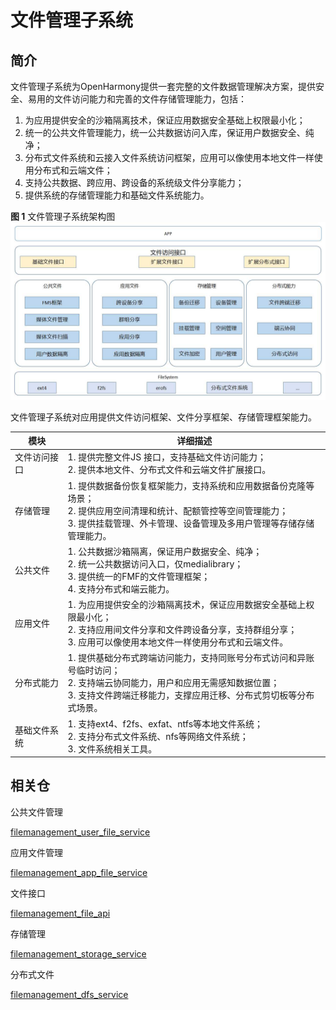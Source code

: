 # 文件管理子系统

## 简介

文件管理子系统为OpenHarmony提供一套完整的文件数据管理解决方案，提供安全、易用的文件访问能力和完善的文件存储管理能力，包括：

1. 为应用提供安全的沙箱隔离技术，保证应用数据安全基础上权限最小化；
2. 统一的公共文件管理能力，统一公共数据访问入库，保证用户数据安全、纯净；
3. 分布式文件系统和云接入文件系统访问框架，应用可以像使用本地文件一样使用分布式和云端文件；
4. 支持公共数据、跨应用、跨设备的系统级文件分享能力；
5. 提供系统的存储管理能力和基础文件系统能力。

**图 1**  文件管理子系统架构图
![](figures/文件管理子系统架构图.jpg "文件管理子系统架构图")

文件管理子系统对应用提供文件访问框架、文件分享框架、存储管理框架能力。

| 模块         | 详细描述                                                     |
| ------------ | ------------------------------------------------------------ |
| 文件访问接口 | 1. 提供完整文件JS 接口，支持基础文件访问能力； <br/>2. 提供本地文件、分布式文件和云端文件扩展接口。 |
| 存储管理     | 1. 提供数据备份恢复框架能力，支持系统和应用数据备份克隆等场景； <br/>2. 提供应用空间清理和统计、配额管控等空间管理能力；<br/>3. 提供挂载管理、外卡管理、设备管理及多用户管理等存储存储管理能力。 |
| 公共文件     | 1.  公共数据沙箱隔离，保证用户数据安全、纯净； <br/>2. 统一公共数据访问入口，仅medialibrary； <br/>3. 提供统一的FMF的文件管理框架； <br/>4. 支持分布式和端云能力。 |
| 应用文件     | 1. 为应用提供安全的沙箱隔离技术，保证应用数据安全基础上权限最小化； <br/>2. 支持应用间文件分享和文件跨设备分享，支持群组分享； <br/>3. 应用可以像使用本地文件一样使用分布式和云端文件。 |
| 分布式能力   | 1. 提供基础分布式跨端访问能力，支持同账号分布式访问和异账号临时访问； <br/>2. 支持端云协同能力，用户和应用无需感知数据位置； <br/>3. 支持文件跨端迁移能力，支撑应用迁移、分布式剪切板等分布式场景。 |
| 基础文件系统 | 1. 支持ext4、f2fs、exfat、ntfs等本地文件系统； <br/>2. 支持分布式文件系统、nfs等网络文件系统；<br/>3. 文件系统相关工具。 |


## 相关仓

公共文件管理

[filemanagement_user_file_service](https://gitee.com/openharmony/filemanagement_user_file_service)

应用文件管理

[filemanagement_app_file_service](https://gitee.com/openharmony/filemanagement_app_file_service)

文件接口

[filemanagement_file_api](https://gitee.com/openharmony/filemanagement_file_api)


存储管理

[filemanagement_storage_service](https://gitee.com/openharmony/filemanagement_storage_service)

分布式文件

 [filemanagement_dfs_service](https://gitee.com/openharmony/filemanagement_dfs_service)

